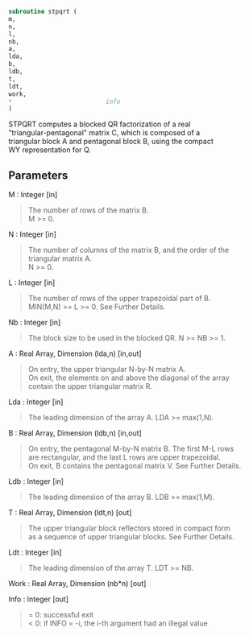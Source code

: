 ```fortran  
subroutine stpqrt (  
m,  
n,  
l,  
nb,  
a,  
lda,  
b,  
ldb,  
t,  
ldt,  
work,  
*                          info  
)  
```  
  
STPQRT computes a blocked QR factorization of a real  
"triangular-pentagonal" matrix C, which is composed of a  
triangular block A and pentagonal block B, using the compact  
WY representation for Q.  
  
## Parameters  
M : Integer [in]  
> The number of rows of the matrix B.  
> M >= 0.  
  
N : Integer [in]  
> The number of columns of the matrix B, and the order of the  
> triangular matrix A.  
> N >= 0.  
  
L : Integer [in]  
> The number of rows of the upper trapezoidal part of B.  
> MIN(M,N) >= L >= 0.  See Further Details.  
  
Nb : Integer [in]  
> The block size to be used in the blocked QR.  N >= NB >= 1.  
  
A : Real Array, Dimension (lda,n) [in,out]  
> On entry, the upper triangular N-by-N matrix A.  
> On exit, the elements on and above the diagonal of the array  
> contain the upper triangular matrix R.  
  
Lda : Integer [in]  
> The leading dimension of the array A.  LDA >= max(1,N).  
  
B : Real Array, Dimension (ldb,n) [in,out]  
> On entry, the pentagonal M-by-N matrix B.  The first M-L rows  
> are rectangular, and the last L rows are upper trapezoidal.  
> On exit, B contains the pentagonal matrix V.  See Further Details.  
  
Ldb : Integer [in]  
> The leading dimension of the array B.  LDB >= max(1,M).  
  
T : Real Array, Dimension (ldt,n) [out]  
> The upper triangular block reflectors stored in compact form  
> as a sequence of upper triangular blocks.  See Further Details.  
  
Ldt : Integer [in]  
> The leading dimension of the array T.  LDT >= NB.  
  
Work : Real Array, Dimension (nb*n) [out]  
  
Info : Integer [out]  
> = 0:  successful exit  
> < 0:  if INFO = -i, the i-th argument had an illegal value  
  

